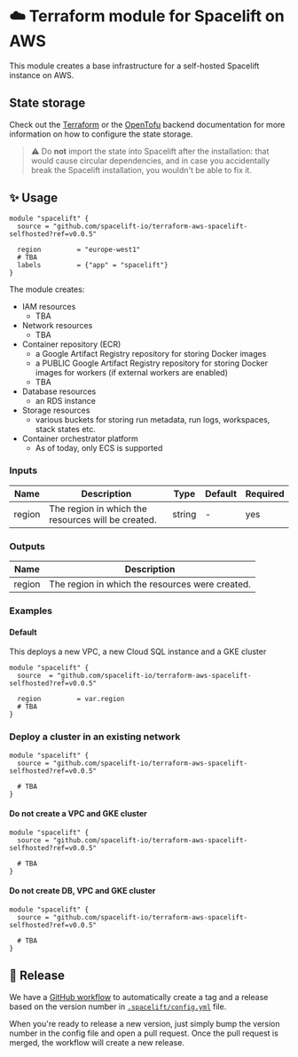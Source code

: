 # ☁️ Terraform module for Spacelift on AWS

This module creates a base infrastructure for a self-hosted Spacelift instance on AWS.

## State storage

Check out the [Terraform](https://developer.hashicorp.com/terraform/language/backend) or the [OpenTofu](https://opentofu.org/docs/language/settings/backends/configuration/) backend documentation for more information on how to configure the state storage.

> ⚠️ Do **not** import the state into Spacelift after the installation: that would cause circular dependencies, and in case you accidentally break the Spacelift installation, you wouldn't be able to fix it.

## ✨ Usage

```hcl
module "spacelift" {
  source = "github.com/spacelift-io/terraform-aws-spacelift-selfhosted?ref=v0.0.5"

  region         = "europe-west1"
  # TBA
  labels         = {"app" = "spacelift"}
}
```

The module creates:

- IAM resources
  - TBA
- Network resources
  - TBA
- Container repository (ECR)
  - a Google Artifact Registry repository for storing Docker images
  - a PUBLIC Google Artifact Registry repository for storing Docker images for workers (if external workers are enabled)
  - TBA
- Database resources
  - an RDS instance
- Storage resources
  - various buckets for storing run metadata, run logs, workspaces, stack states etc.
- Container orchestrator platform  
  - As of today, only ECS is supported

### Inputs

| Name   | Description                                        | Type   | Default | Required |
| ------ | -------------------------------------------------- | ------ | ------- | -------- |
| region | The region in which the resources will be created. | string | -       | yes      |


### Outputs

| Name   | Description                                     |
| ------ | ----------------------------------------------- |
| region | The region in which the resources were created. |

### Examples

#### Default

This deploys a new VPC, a new Cloud SQL instance and a GKE cluster

```hcl
module "spacelift" {
  source  = "github.com/spacelift-io/terraform-aws-spacelift-selfhosted?ref=v0.0.5"

  region         = var.region
  # TBA
}
```

### Deploy a cluster in an existing network

```hcl
module "spacelift" {
  source = "github.com/spacelift-io/terraform-aws-spacelift-selfhosted?ref=v0.0.5"

  # TBA
}
```

#### Do not create a VPC and GKE cluster

```hcl
module "spacelift" {
  source = "github.com/spacelift-io/terraform-aws-spacelift-selfhosted?ref=v0.0.5"

  # TBA
}
```

#### Do not create DB, VPC and GKE cluster

```hcl
module "spacelift" {
  source = "github.com/spacelift-io/terraform-aws-spacelift-selfhosted?ref=v0.0.5"

  # TBA
}
```

## 🚀 Release

We have a [GitHub workflow](./.github/workflows/release.yaml) to automatically create a tag and a release based on the version number in [`.spacelift/config.yml`](./.spacelift/config.yml) file.

When you're ready to release a new version, just simply bump the version number in the config file and open a pull request. Once the pull request is merged, the workflow will create a new release.